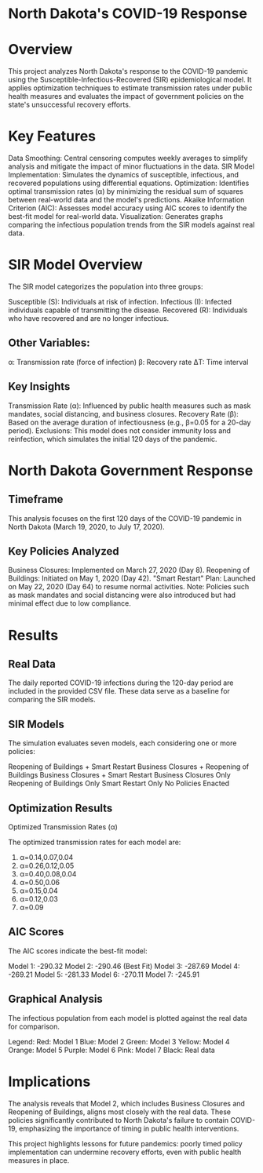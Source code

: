 # North Dakota's COVID-19 Response

# Overview

This project analyzes North Dakota's response to the COVID-19 pandemic using the Susceptible-Infectious-Recovered (SIR) epidemiological model. It applies optimization techniques to estimate transmission rates under public health measures and evaluates the impact of government policies on the state's unsuccessful recovery efforts.

# Key Features

Data Smoothing: Central censoring computes weekly averages to simplify analysis and mitigate the impact of minor fluctuations in the data.
SIR Model Implementation: Simulates the dynamics of susceptible, infectious, and recovered populations using differential equations.
Optimization: Identifies optimal transmission rates (α) by minimizing the residual sum of squares between real-world data and the model's predictions.
Akaike Information Criterion (AIC): Assesses model accuracy using AIC scores to identify the best-fit model for real-world data.
Visualization: Generates graphs comparing the infectious population trends from the SIR models against real data.

# SIR Model Overview

The SIR model categorizes the population into three groups:

Susceptible (S): Individuals at risk of infection.
Infectious (I): Infected individuals capable of transmitting the disease.
Recovered (R): Individuals who have recovered and are no longer infectious.

## Other Variables:
α: Transmission rate (force of infection)
β: Recovery rate
ΔT: Time interval

## Key Insights
Transmission Rate (α): Influenced by public health measures such as mask mandates, social distancing, and business closures.
Recovery Rate (β): Based on the average duration of infectiousness (e.g.,  β=0.05 for a 20-day period).
Exclusions: This model does not consider immunity loss and reinfection, which simulates the initial 120 days of the pandemic.

# North Dakota Government Response

## Timeframe
This analysis focuses on the first 120 days of the COVID-19 pandemic in North Dakota (March 19, 2020, to July 17, 2020).

## Key Policies Analyzed
Business Closures: Implemented on March 27, 2020 (Day 8).
Reopening of Buildings: Initiated on May 1, 2020 (Day 42).
"Smart Restart" Plan: Launched on May 22, 2020 (Day 64) to resume normal activities.
Note: Policies such as mask mandates and social distancing were also introduced but had minimal effect due to low compliance.

# Results

## Real Data
The daily reported COVID-19 infections during the 120-day period are included in the provided CSV file. These data serve as a baseline for comparing the SIR models.

## SIR Models
The simulation evaluates seven models, each considering one or more policies:

Reopening of Buildings + Smart Restart
Business Closures + Reopening of Buildings
Business Closures + Smart Restart
Business Closures Only
Reopening of Buildings Only
Smart Restart Only
No Policies Enacted

## Optimization Results
Optimized Transmission Rates (α)

The optimized transmission rates for each model are:


1. α=0.14,0.07,0.04
2. α=0.26,0.12,0.05
3. α=0.40,0.08,0.04
4. α=0.50,0.06
5. α=0.15,0.04
6. α=0.12,0.03
7. α=0.09

## AIC Scores

The AIC scores indicate the best-fit model:

Model 1: -290.32
Model 2: -290.46 (Best Fit)
Model 3: -287.69
Model 4: -269.21
Model 5: -281.33
Model 6: -270.11
Model 7: -245.91

## Graphical Analysis
The infectious population from each model is plotted against the real data for comparison.

Legend:
Red: Model 1
Blue: Model 2
Green: Model 3
Yellow: Model 4
Orange: Model 5
Purple: Model 6
Pink: Model 7
Black: Real data

# Implications

The analysis reveals that Model 2, which includes Business Closures and Reopening of Buildings, aligns most closely with the real data. These policies significantly contributed to North Dakota's failure to contain COVID-19, emphasizing the importance of timing in public health interventions.

This project highlights lessons for future pandemics: poorly timed policy implementation can undermine recovery efforts, even with public health measures in place.
